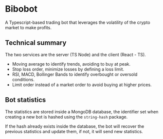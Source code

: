 # Bibobot
A Typescript-based trading bot that leverages the volatility of the crypto market to make profits.


Technical summary
-----------------
The two services are the server (TS Node) and the client (React - TS).

- Moving average to identify trends, avoiding to buy at peak.
- Stop loss order, minimize losses by defining a loss limit.
- RSI, MACD, Bollinger Bands to identify overbought or oversold conditions.
- Limit order instead of a market order to avoid buying at higher prices.

Bot statistics
--------------
The statistics are stored inside a MongoDB database, the identifier set when creating
a new bot is hashed using the `string-hash` package.

If the hash already exists inside the database, the bot will recover the previous statistics
and update them, if not, it will send new statistics.